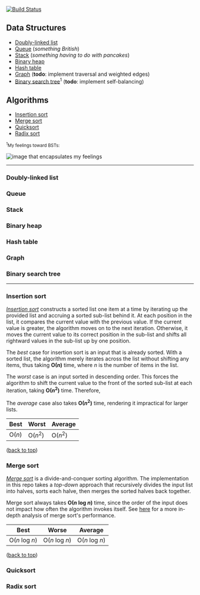 [![Build Status](https://travis-ci.org/tsnaomi/data-structures.png?branch=master)](https://travis-ci.org/tsnaomi/data-structures)

## Data Structures
- [Doubly-linked list](#doubly-linked-list)
- [Queue](#queue) (*something British*)
- [Stack](#stack) (*something having to do with pancakes*)
- [Binary heap](#binary-heap)
- [Hash table](#hash-table)
- [Graph](#graph) (**todo**: implement traversal and weighted edges)
- [Binary search tree](#binary-search-tree)<sup>1</sup> (**todo**: implement self-balancing)

## Algorithms
- [Insertion sort](#insertion-sort)
- [Merge sort](#merge-sort)
- [Quicksort](#quicksort)
- [Radix sort](#radix-sort)

<sub><sup>1</sup>My feelings toward BSTs:</sub>

![image that encapsulates my feelings](http://tsnaomi.net/images/bst.png)

--------

### Doubly-linked list

<!--
space... O(N)
size... O(1)
contains... O(N) / search
insert... O(1) 
append... O(N)
pop... O(1)
shift... O(N)
remove... O(N)
-->

<!-- ||Insert|Delete|Search|
|---|---|---|---|
|**Average**/**Worst**|O(1)|O(1)|O(*n*)| -->
  
  
### Queue

<!--
space... O(N)
enqueue... O(1)
dequeue... O(1)
peek... O(1)
size... O(1)

-->

<!-- ||Insert|Delete|Search|
|---|---|---|---|
|**Average**/**Worst**|O(1)|O(1)|O(*n*)| -->
  
  
### Stack

<!--
space... O(N)
push... O(1)
pop... O(1)
peek... O(1)
size... O(1)
-->

<!-- ||Insert|Delete|Search|
|---|---|---|---|
|**Average**/**Worst**|O(1)|O(1)|O(*n*)| -->

### Binary heap

<!-- - binary tree (if there are the right number of nodes, odd number)
- complete, except possibly the last level, balanced as possible; every non-terminal node has two children 
- filling in left to right, from the lowest level, so every heap with n nodes has the same shape
- any node is at least as large as its children
- heap property: a node is either >= (max) or <= (min) its children
- space... O(n)
- the height of the heap for n nodes i O(log n)
- find max... O(1)
- insertion... add to the bottom, swap with parent depending on the heap property, worst O(log n), average O(1)
- root deletion... worst O(log n), average O(1) 
- peek o(1) -->


### Hash table

<!-- 
space... O(n)
set... worst O(n), where n is the number of bins
get... worst O(n + m), # number of bins plus number of key-vales pairs

-->

<!-- ||Insert|Delete|Search|
|---|---|---|---|
|**Average**|O(1)|O(1)|O(1)|
|**Worst**|O(*n*)|O(*n*)|O(*n*)| -->

### Graph

<!--
undirect graph implementation, adjacency list

let N = # of nodes (V)
    E = # of edges (E)

space...
add node... O(1)
add edge... O(1)

del node... O(2E) == O(E)
del edge... O(N)

has node... O(N)
adjacent... O(E)  ? (assumes dict lookup is O(1))
neighbors... O(1) ? (assumes dict lookup is O(1))
-->

### Binary search tree

<!-- ||Insert|Delete|Search|
|---|---|---|---|
|**Average**|O(log *n*)|O(log *n*)|O(log *n*)|
|**Worst**|O(*n*)|O(*n*)|O(*n*)| -->

--------

### Insertion sort

 [*Insertion sort*](https://en.wikipedia.org/wiki/Insertion_sort) constructs a sorted list one item at a time by iterating up the provided list and accruing a sorted sub-list behind it. At each position in the list, it compares the current value with the previous value. If the current value is greater, the algorithm moves on to the next iteration. Otherwise, it moves the current value to its correct position in the sub-list and shifts all rightward values in the sub-list up by one position.

 The *best* case for insertion sort is an input that is already sorted. With a sorted list, the algorithm merely iterates across the list without shifting any items, thus taking **O(*n*)** time, where *n* is the number of items in the list.

 The *worst* case is an input sorted in descending order. This forces the algorithm to shift the current value to the front of the sorted sub-list at each iteration, taking **O(*n*<sup>2</sup>)** time. Therefore, 

 The *average* case also takes **O(*n*<sup>2</sup>)** time, rendering it impractical for larger lists.

 |Best|Worst|Average|
 |---|---|---|
 |O(*n*)|O(*n*<sup>2</sup>)|O(*n*<sup>2</sup>)|
 
 ([back to top](#data-structures))

### Merge sort

 [*Merge sort*](https://en.wikipedia.org/wiki/Merge_sort) is a divide-and-conquer sorting algorithm. The implementation in this repo takes a *top-down* approach that recursively divides the input list into halves, sorts each halve, then merges the sorted halves back together.

 Merge sort always takes **O(*n* log *n*)** time, since the order of the input does not impact how often the algorithm invokes itself. See [here](https://www.khanacademy.org/computing/computer-science/algorithms/merge-sort/a/analysis-of-merge-sort) for a more in-depth analysis of merge sort's performance.

 |Best|Worse|Average|
 |---|---|---|
 |O(*n* log *n*)|O(*n* log *n*)|O(*n* log *n*)|
 
 ([back to top](#data-structures))


### Quicksort

<!-- |Best|Average|Worst|
|---|---|---|
|O(*n* log *n*)|O(*n* log *n*)|O(*n*<sup>2</sup>)|
 -->

### Radix sort
